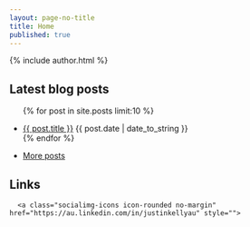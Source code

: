 ```yaml
---
layout: page-no-title
title: Home
published: true
---
```


{% include author.html %}

## Latest blog posts
<ul class="posts">

  {% for post in site.posts limit:10 %}  
    <li itemscope>
        <a href="{{ post.url }}">{{ post.title }}</a>
           <span class="entry-date">
              <time datetime="{{ post.date | date_to_xmlschema }}" itemprop="datePublished">{{ post.date |  date_to_string  }}</time>
          </span>     
    </li>
  {% endfor %}
 <li class="mb2">		
  		<a href="/blog">More posts <i class="fa icon-long-arrow-right"></i></a>		
   </li>
</ul>

## Links

<p class="socialimg-p">
  <a class="socialimg-icons icon-rounded no-margin" href="https://github.com/justinkelly" style="">
<i class="fa icon-github fa-lg"></i>
    </a>
    
      <a class="socialimg-icons icon-rounded no-margin" href="https://au.linkedin.com/in/justinkellyau" style="">
<i class="fa icon-link-in fa-lg"></i>
    </a>
  
  <a class=" socialimg-icons icon-rounded no-margin" href="http://justin.kelly.org.au/+" style="">
<i class="fa icon-g-plus fa-lg"></i>
    </a>
    
<a class=" socialimg-icons icon-rounded no-margin" href="http://feeds.feedburner.com/justinkelly" style="">
	<i class="fa icon-rss fa-lg"></i>
	</a>

</p>
